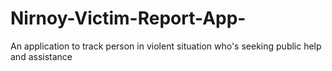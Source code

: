 # Nirnoy-Victim-Report-App-
An application to track person in violent situation who's seeking public help and assistance
